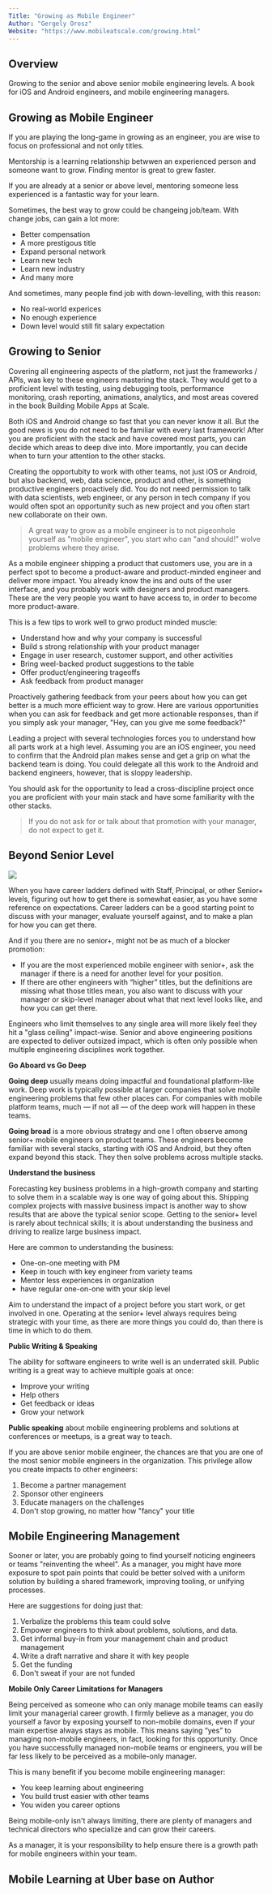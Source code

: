```yaml
---
Title: "Growing as Mobile Engineer"
Author: "Gergely Orosz"
Website: "https://www.mobileatscale.com/growing.html"
---
```


## Overview

Growing to the senior and above senior mobile engineering levels. A book for iOS and Android engineers, and mobile engineering managers.

## Growing as Mobile Engineer

If you are playing the long-game in growing as an engineer, you are wise to focus on professional and not only titles.

Mentorship is a learning relationship betwwen an experienced person and someone want to grow. Finding mentor is great to grew faster.

If you are already at a senior or above level, mentoring someone less experienced is a fantastic way for your learn.

Sometimes, the best way to grow could be changeing job/team. With change jobs, can gain a lot more:

- Better compensation
- A more prestigous title
- Expand personal network
- Learn new tech
- Learn new industry
- And many more

And sometimes, many people find job with down-levelling, with this reason:

- No real-world experices
- No enough experience
- Down level would still fit salary expectation

## Growing to Senior

Covering all engineering aspects of the platform, not just the frameworks / APIs, was key to these engineers mastering the stack. They would get to a proficient level with testing, using debugging tools, performance monitoring, crash reporting, animations, analytics, and most areas covered in the book Building Mobile Apps at Scale.

Both iOS and Android change so fast that you can never know it all. But the good news is you do not need to be familiar with every last framework! After you are proficient with the stack and have covered most parts, you can decide which areas to deep dive into. More importantly, you can decide when to turn your attention to the other stacks.

Creating the opportubity to work with other teams, not just iOS or Android, but also backend, web, data science, product and other, is something productive engineers proactively did. You do not need permission to talk with data scientists, web engineer, or any person in tech company if you would often spot an opportunity such as new project and you often start new collaborate on their own.

> A great way to grow as a mobile engineer is to not pigeonhole yourself as "mobile engineer", you start who can "and should!" wolve problems where they arise.

As a mobile engineer shipping a product that customers use, you are in a perfect spot to become a product-aware and product-minded engineer and deliver more impact. You already know the ins and outs of the user interface, and you probably work with designers and product managers. These are the very people you want to have access to, in order to become more product-aware.

This is a few tips to work well to grwo product minded muscle:

- Understand how and why your company is successful
- Build s strong relationship with your product manager
- Engage in user research, customer support, and other activities
- Bring weel-backed product suggestions to the table
- Offer product/engineering trageoffs
- Ask feedback from product manager

Proactively gathering feedback from your peers about how you can get better is a much more efficient way to grow. Here are various opportunities when you can ask for feedback and get more actionable responses, than if you simply ask your manager, "Hey, can you give me some feedback?"

Leading a project with several technologies forces you to understand how all parts work at a high level. Assuming you are an iOS engineer, you need to confirm that the Android plan makes sense and get a grip on what the backend team is doing. You could delegate all this work to the Android and backend engineers, however, that is sloppy leadership. 

You should ask for the opportunity to lead a cross-discipline project once you are proficient with your main stack and have some familiarity with the other stacks.

> If you do not ask for or talk about that promotion with your manager, do not expect to get it.


## Beyond Senior Level

![](../assets/career_leader.png)

When you have career ladders defined with Staff, Principal, or other Senior+ levels, figuring out how to get there is somewhat easier, as you have some reference on expectations. Career ladders can be a good starting point to discuss with your manager, evaluate yourself against, and to make a plan for how you can get there.

And if you there are no senior+, might not be as much of a blocker promotion:

- If you are the most experienced mobile engineer with senior+, ask the manager if there is a need for another level for your position.
-  If there are other engineers with “higher” titles, but the definitions are missing what those titles mean, you also want to discuss with your manager or skip-level manager about what that next level looks like, and how you can get there.

Engineers who limit themselves to any single area will more likely feel they hit a "glass ceiling" impact-wise. Senior and above engineering positions are expected to deliver outsized impact, which is often only possible when multiple engineering disciplines work together.

**Go Aboard vs Go Deep**

**Going deep** usually means doing impactful and foundational platform-like work. Deep work is typically possible at larger companies that solve mobile engineering problems that few other places can. For companies with mobile platform teams, much — if not all — of the deep work will happen in these teams. 

**Going broad** is a more obvious strategy and one I often observe among senior+ mobile engineers on product teams. These engineers become familiar with several stacks, starting with iOS and Android, but they often expand beyond this stack. They then solve problems across multiple stacks.

**Understand the business**

Forecasting key business problems in a high-growth company and starting to solve them in a scalable way is one way of going about this. Shipping complex projects with massive business impact is another way to show results that are above the typical senior scope. Getting to the senior+ level is rarely about technical skills; it is about understanding the business and driving to realize large business impact.

Here are common to understanding the business:

- One-on-one meeting with PM
- Keep in touch with key engineer from variety teams
- Mentor less experiences in organization
- have regular one-on-one with your skip level

Aim to understand the impact of a project before you start work, or get involved in one. Operating at the senior+ level always requires being strategic with your time, as there are more things you could do, than there is time in which to do them.

**Public Writing & Speaking**

The ability for software engineers to write well is an underrated skill. Public writing is a great way to achieve multiple goals at once:

- Improve your writing
- Help others
- Get feedback or ideas
- Grow your network

**Public speaking** about mobile engineering problems and solutions at conferences or meetups, is a great way to teach.

If you are above senior mobile engineer, the chances are that you are one of the most senior mobile engineers in the organization. This privilege allow you create impacts to other engineers:

1. Become a partner management
1. Sponsor other engineers
1. Educate managers on the challenges
1. Don't stop growing, no matter how "fancy" your title

## Mobile Engineering Management

Sooner or later, you are probably going to find yourself noticing engineers or teams "reinventing the wheel". As a manager, you might have more exposure to spot pain points that could be better solved with a uniform solution by building a shared framework, improving tooling, or unifying processes.

Here are suggestions for doing just that:

1. Verbalize the problems this team could solve
1. Empower engineers to think about problems, solutions, and data.
1. Get informal buy-in from your management chain and product management
1. Write a draft narrative and share it with key people
1. Get the funding
1. Don't sweat if your are not funded

**Mobile Only Career Limitations for Managers**

Being perceived as someone who can only manage mobile teams can easily limit your managerial career growth.
I firmly believe as a manager, you do yourself a favor by exposing yourself to non-mobile domains, even if your main expertise always stays as mobile. This means saying “yes” to managing non-mobile engineers, in fact, looking for this opportunity. Once you have successfully managed non-mobile teams or engineers, you will be far less likely to be perceived as a mobile-only manager.

This is many benefit if you become mobile engineering manager:

- You keep learning about engineering
- You build trust easier with other teams
- You widen you career options

Being mobile-only isn't always limiting, there are plenty of managers and technical directors who specialize and can grow their careers.

As a manager, it is your responsibility to help ensure there is a growth path for mobile engineers within your team.

## Mobile Learning at Uber base on Author